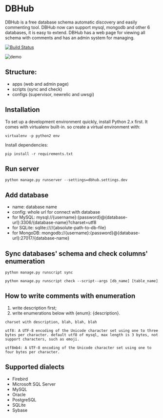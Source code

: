 # DBHub

DBHub is a free database schema automatic discovery and easily commenting tool. 
DBHub now can support mysql, mongodb and other 6 databases, it is easy to extend.
DBHub has a web page for viewing all schema with comments and has an admin system for managing.

[![Build Status](https://travis-ci.org/huifenqi/dbhub.png?branch=master)](https://travis-ci.org/huifenqi/dbhub)

![demo](./screenshoot.png)

## Structure:

* apps (web and admin page)
* scripts (sync and check)
* configs (supervisor, newrelic and uwsgi)

## Installation

To set up a development environment quickly, install Python 2.x first. It
comes with virtualenv built-in. so create a virtual environment with:

`virtualenv -p python2 env`

Install dependencies:

`pip install -r requirements.txt`

## Run server

`python manage.py runserver --settings=dbhub.settings.dev`

## Add database

* name: database name
* config: whole url for connect with database
* for MySQL: mysql://{username}:{password}@{database-url}:3306/{database-name}?charset=utf8
* for SQLite: sqlite:////{absolute-path-to-db-file}
* for MongoDB: mongodb://{username}:{password}@{database-url}:27017/{database-name}

## Sync databases' schema and check columns' enumeration

`python manage.py runscript sync`

`python manage.py runscript check --script--args [db_name] [table_name] `

## How to write comments with enumeration

1. write description first;
2. write enumerations below with {enum}: {description}.

```
charset with description, blah, blah, blah

utf8: A UTF-8 encoding of the Unicode character set using one to three bytes per character. default utf8 of mysql, max length is 3 bytes, not support characters, such as emoji.

utf8mb4: A UTF-8 encoding of the Unicode character set using one to four bytes per character.

```

## Supported dialects

* Firebird
* Microsoft SQL Server
* MySQL
* Oracle
* PostgreSQL
* SQLite
* Sybase
